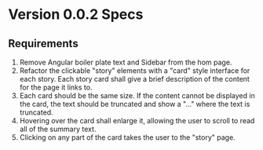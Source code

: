# Version 0.0.2 Specs

## Requirements
1. Remove Angular boiler plate text and Sidebar from the hom page.
2. Refactor the clickable "story" elements with a "card" style interface for each story. Each story card shall give a brief description of the content for the page it links to.
3. Each card should be the same size. If the content cannot be displayed in the card, the text should be truncated and show a "..." where the text is truncated.
4. Hovering over the card shall enlarge it, allowing the user to scroll to read all of the summary text.
5. Clicking on any part of the card takes the user to the "story" page.